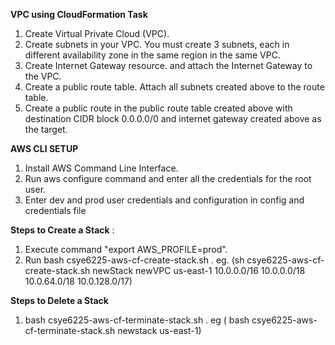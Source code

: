 **VPC using CloudFormation Task**


1. Create Virtual Private Cloud (VPC).
2. Create subnets in your VPC. You must create 3 subnets, each in different availability zone in the same region in the same VPC.
3. Create Internet Gateway resource. and attach the Internet Gateway to the VPC.
4. Create a public route table. Attach all subnets created above to the route table.
5. Create a public route in the public route table created above with destination CIDR block 0.0.0.0/0 and internet gateway created above as the target.


**AWS CLI SETUP**
1. Install AWS Command Line Interface.
2. Run aws configure command and enter all the credentials for the root user.
3. Enter dev and prod user credentials and configuration in config and credentials file 


**Steps to Create a Stack** :
1. Execute command "export AWS_PROFILE=prod".
2. Run bash csye6225-aws-cf-create-stack.sh <stackname> <vpcName> <awsRegion> <vpcCidrBlock> <Subnet1CidrBlock> <Subnet2CidrBlock> <Subnet3Block>. eg. (sh csye6225-aws-cf-create-stack.sh newStack newVPC us-east-1 10.0.0.0/16 10.0.0.0/18 10.0.64.0/18 10.0.128.0/17)

**Steps to Delete a Stack**
1. bash csye6225-aws-cf-terminate-stack.sh <stackName> <awsRegion>. eg ( bash csye6225-aws-cf-terminate-stack.sh newstack us-east-1)

